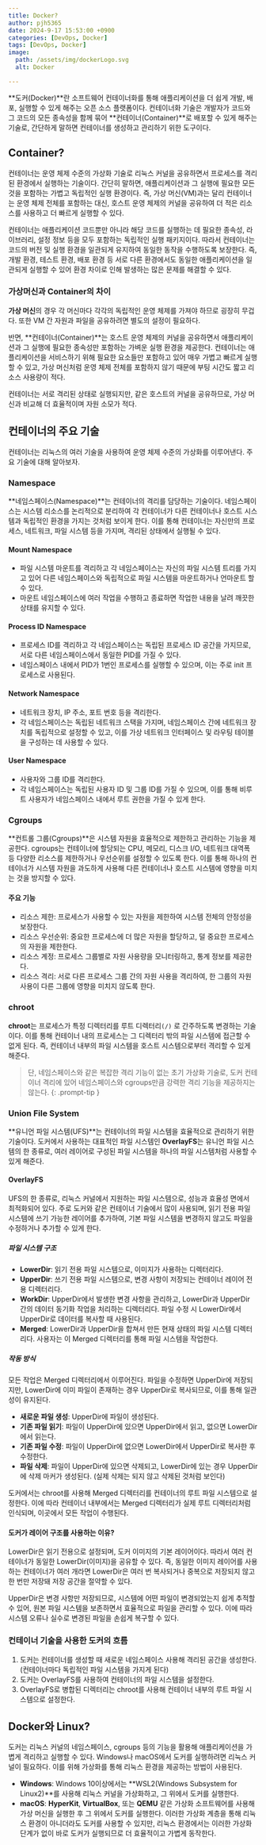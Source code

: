 ```yaml
---
title: Docker?
author: pjh5365
date: 2024-9-17 15:53:00 +0900
categories: [DevOps, Docker]
tags: [DevOps, Docker]
image:
  path: /assets/img/dockerLogo.svg
  alt: Docker

---
```


**도커(Docker)**란 소프트웨어 컨테이너화를 통해 애플리케이션을 더 쉽게 개발, 배포, 실행할 수 있게 해주는 오픈 소스 플랫폼이다. 컨테이너화 기술은 개발자가 코드와 그 코드의 모든 종속성을 함께 묶어 **컨테이너(Container)**로 배포할 수 있게 해주는 기술로, 간단하게 말하면 컨테이너를 생성하고 관리하기 위한 도구이다.

## Container?

컨테이너는 운영 체제 수준의 가상화 기술로 리눅스 커널을 공유하면서 프로세스를 격리된 환경에서 실행하는 기술이다. 간단히 말하면, 애플리케이션과 그 실행에 필요한 모든 것을 포함하는 가볍고 독립적인 실행 환경이다. 즉, 가상 머신(VM)과는 달리 컨테이너는 운영 체제 전체를 포함하는 대신, 호스트 운영 체제의 커널을 공유하여 더 적은 리소스를 사용하고 더 빠르게 실행할 수 있다.

컨테이너는 애플리케이션 코드뿐만 아니라 해당 코드를 실행하는 데 필요한 종속성, 라이브러리, 설정 정보 등을 모두 포함하는 독립적인 실행 패키지이다. 따라서 컨테이너는 코드의 버전 및 실행 환경을 일관되게 유지하여 동일한 동작을 수행하도록 보장한다. 즉, 개발 환경, 테스트 환경, 배포 환경 등 서로 다른 환경에서도 동일한 애플리케이션을 일관되게 실행할 수 있어 환경 차이로 인해 발생하는 많은 문제를 해결할 수 있다.

### 가상머신과 Container의 차이

**가상 머신**의 경우 각 머신마다 각각의 독립적인 운영 체제를 가져야 하므로 굉장히 무겁다. 또한 VM 간 자원과 파일을 공유하려면 별도의 설정이 필요하다.

반면, **컨테이너(Container)**는 호스트 운영 체제의 커널을 공유하면서 애플리케이션과 그 실행에 필요한 종속성만 포함하는 가벼운 실행 환경을 제공한다. 컨테이너는 애플리케이션을 서비스하기 위해 필요한 요소들만 포함하고 있어 매우 가볍고 빠르게 실행할 수 있고, 가상 머신처럼 운영 체제 전체를 포함하지 않기 때문에 부팅 시간도 짧고 리소스 사용량이 적다.

컨테이너는 서로 격리된 상태로 실행되지만, 같은 호스트의 커널을 공유하므로, 가상 머신과 비교해 더 효율적이며 자원 소모가 적다.

## 컨테이너의 주요 기술

컨테이너는 리눅스의 여러 기술을 사용하여 운영 체제 수준의 가상화를 이루어낸다. 주요 기술에 대해 알아보자.

### Namespace

**네임스페이스(Namespace)**는 컨테이너의 격리를 담당하는 기술이다. 네임스페이스는 시스템 리소스를 논리적으로 분리하여 각 컨테이너가 다른 컨테이너나 호스트 시스템과 독립적인 환경을 가지는 것처럼 보이게 한다. 이를 통해 컨테이너는 자신만의 프로세스, 네트워크, 파일 시스템 등을 가지며, 격리된 상태에서 실행될 수 있다.

#### Mount Namespace

- 파일 시스템 마운트를 격리하고 각 네임스페이스는 자신의 파일 시스템 트리를 가지고 있어 다른 네임스페이스와 독립적으로 파일 시스템을 마운트하거나 언마운트 할 수 있다.
- 마운트 네임스페이스에 여러 작업을 수행하고 종료하면 작업한 내용을 날려 깨끗한 상태를 유지할 수 있다.

#### Process ID Namespace

- 프로세스 ID를 격리하고 각 네임스페이스는 독립된 프로세스 ID 공간을 가지므로, 서로 다른 네임스페이스에서 동일한 PID를 가질 수 있다.
- 네임스페이스 내에서 PID가 1번인 프로세스를 실행할 수 있으며, 이는 주로 init 프로세스로 사용된다.

#### Network Namespace

- 네트워크 장치, IP 주소, 포트 번호 등을 격리한다.
- 각 네임스페이스는 독립된 네트워크 스택을 가지며, 네임스페이스 간에 네트워크 장치를 독립적으로 설정할 수 있고, 이를 가상 네트워크 인터페이스 및 라우팅 테이블을 구성하는 데 사용할 수 있다.

#### User Namespace

- 사용자와 그룹 ID를 격리한다.
- 각 네임스페이스는 독립된 사용자 ID 및 그룹 ID를 가질 수 있으며, 이를 통해 비루트 사용자가 네임스페이스 내에서 루트 권한을 가질 수 있게 한다.

### Cgroups

**컨트롤 그룹(Cgroups)**은 시스템 자원을 효율적으로 제한하고 관리하는 기능을 제공한다. cgroups는 컨테이너에 할당되는 CPU, 메모리, 디스크 I/O, 네트워크 대역폭 등 다양한 리소스를 제한하거나 우선순위를 설정할 수 있도록 한다. 이를 통해 하나의 컨테이너가 시스템 자원을 과도하게 사용해 다른 컨테이너나 호스트 시스템에 영향을 미치는 것을 방지할 수 있다.

#### 주요 기능

- 리소스 제한: 프로세스가 사용할 수 있는 자원을 제한하여 시스템 전체의 안정성을 보장한다.
- 리소스 우선순위: 중요한 프로세스에 더 많은 자원을 할당하고, 덜 중요한 프로세스의 자원을 제한한다.
- 리소스 계정: 프로세스 그룹별로 자원 사용량을 모니터링하고, 통계 정보를 제공한다.
- 리소스 격리: 서로 다른 프로세스 그룹 간의 자원 사용을 격리하여, 한 그룹의 자원 사용이 다른 그룹에 영향을 미치지 않도록 한다.

### chroot

**chroot**는 프로세스가 특정 디렉터리를 루트 디렉터리`(/)` 로 간주하도록 변경하는 기술이다. 이를 통해 컨테이너 내의 프로세스는 그 디렉터리 밖의 파일 시스템에 접근할 수 없게 된다. 즉, 컨테이너 내부의 파일 시스템을 호스트 시스템으로부터 격리할 수 있게 해준다.

> 단, 네임스페이스와 같은 복잡한 격리 기능이 없는 초기 가상화 기술로, 도커 컨테이너 격리에 있어 네임스페이스와 cgroups만큼 강력한 격리 기능을 제공하지는 않는다.
{: .prompt-tip }

### Union File System

**유니언 파일 시스템(UFS)**는 컨테이너의 파일 시스템을 효율적으로 관리하기 위한 기술이다. 도커에서 사용하는 대표적인 파일 시스템인 **OverlayFS**는 유니언 파일 시스템의 한 종류로, 여러 레이어로 구성된 파일 시스템을 하나의 파일 시스템처럼 사용할 수 있게 해준다.

#### OverlayFS

UFS의 한 종류로, 리눅스 커널에서 지원하는 파일 시스템으로, 성능과 효율성 면에서 최적화되어 있다. 주로 도커와 같은 컨테이너 기술에서 많이 사용되며, 읽기 전용 파일 시스템에 쓰기 가능한 레이어를 추가하여, 기본 파일 시스템을 변경하지 않고도 파일을 수정하거나 추가할 수 있게 한다.

##### **파일 시스템 구조**

- **LowerDir**: 읽기 전용 파일 시스템으로, 이미지가 사용하는 디렉터리다.
- **UpperDir**: 쓰기 전용 파일 시스템으로, 변경 사항이 저장되는 컨테이너 레이어 전용 디렉터리다.
- **WorkDir**: UpperDir에서 발생한 변경 사항을 관리하고, LowerDir과 UpperDir 간의 데이터 동기화 작업을 처리하는 디렉터리다. 파일 수정 시 LowerDir에서 UpperDir로 데이터를 복사할 때 사용된다.
- **Merged**: LowerDir과 UpperDir을 합쳐서 만든 현재 상태의 파일 시스템 디렉터리다. 사용자는 이 Merged 디렉터리를 통해 파일 시스템을 작업한다.

##### **작동 방식**

모든 작업은 Merged 디렉터리에서 이루어진다. 파일을 수정하면 UpperDir에 저장되지만, LowerDir에 이미 파일이 존재하는 경우 UpperDir로 복사되므로, 이를 통해 일관성이 유지된다.

- **새로운 파일 생성**: UpperDir에 파일이 생성된다.
- **기존 파일 읽기**: 파일이 UpperDir에 있으면 UpperDir에서 읽고, 없으면 LowerDir에서 읽는다.
- **기존 파일 수정**: 파일이 UpperDir에 없으면 LowerDir에서 UpperDir로 복사한 후 수정한다.
- **파일 삭제**: 파일이 UpperDir에 있으면 삭제되고, LowerDir에 있는 경우 UpperDir에 삭제 마커가 생성된다. (실제 삭제는 되지 않고 삭제된 것처럼 보인다)

도커에서는 chroot를 사용해 Merged 디렉터리를 컨테이너의 루트 파일 시스템으로 설정한다. 이에 따라 컨테이너 내부에서는 Merged 디렉터리가 실제 루트 디렉터리처럼 인식되며, 이곳에서 모든 작업이 수행된다.

#### **도커가 레이어 구조를 사용하는 이유?**

LowerDir은 읽기 전용으로 설정되며, 도커 이미지의 기본 레이어이다. 따라서 여러 컨테이너가 동일한 LowerDir(이미지)을 공유할 수 있다. 즉, 동일한 이미지 레이어를 사용하는 컨테이너가 여러 개라면 LowerDir은 여러 번 복사되거나 중복으로 저장되지 않고 한 번만 저장돼 저장 공간을 절약할 수 있다.

UpperDir은 변경 사항만 저장되므로, 시스템에 어떤 파일이 변경되었는지 쉽게 추적할 수 있어, 원본 파일 시스템을 보존하면서 효율적으로 파일을 관리할 수 있다. 이에 따라 시스템 오류나 실수로 변경된 파일을 손쉽게 복구할 수 있다.

### 컨테이너 기술을 사용한 도커의 흐름

1. 도커는 컨테이너를 생성할 때 새로운 네임스페이스 사용해 격리된 공간을 생성한다. (컨테이너마다 독립적인 파일 시스템을 가지게 된다)
2. 도커는 OverlayFS를 사용하여 컨테이너의 파일 시스템을 설정한다.
3. OverlayFS로 병합된 디렉터리는 chroot를 사용해 컨테이너 내부의 루트 파일 시스템으로 설정한다.

## Docker와 Linux?

도커는 리눅스 커널의 네임스페이스, cgroups 등의 기능을 활용해 애플리케이션을 가볍게 격리하고 실행할 수 있다. Windows나 macOS에서 도커를 실행하려면 리눅스 커널이 필요하다. 이를 위해 가상화를 통해 리눅스 환경을 제공하는 방법이 사용된다.

- **Windows**: Windows 10이상에서는 **WSL2(Windows Subsystem for Linux2)**를 사용해 리눅스 커널을 가상화하고, 그 위에서 도커를 실행한다.
- **macOS**: **HyperKit**, **VirtualBox**, 또는 **QEMU** 같은 가상화 소프트웨어를 사용해 가상 머신을 실행한 후 그 위에서 도커를 실행한다.
이러한 가상화 계층을 통해 리눅스 환경이 아니더라도 도커를 사용할 수 있지만, 리눅스 환경에서는 이러한 가상화 단계가 없이 바로 도커가 실행되므로 더 효율적이고 가볍게 동작한다.
